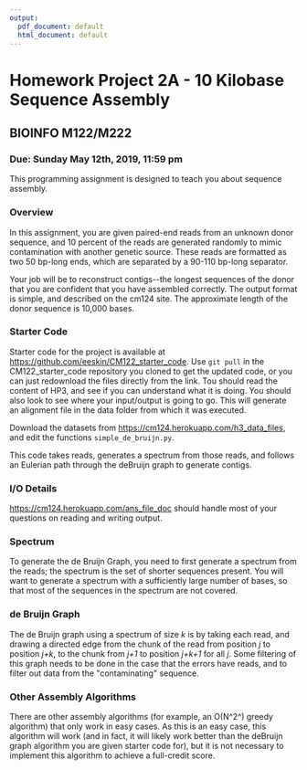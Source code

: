 ```yaml
---
output:
  pdf_document: default
  html_document: default
---
```


# Homework Project 2A - 10 Kilobase Sequence Assembly

## BIOINFO M122/M222

### Due: Sunday May 12th, 2019, 11:59 pm

This programming assignment is designed to teach you about sequence assembly.

### Overview
In this assignment, you are given paired-end reads from an unknown donor sequence, and 10 percent of the reads are generated randomly to mimic contamination with another genetic source. These reads are formatted as two 50 bp-long ends, which are separated by a 90-110 bp-long separator. 

Your job will be to reconstruct contigs--the longest sequences of the donor that you are confident that you have assembled correctly. The output format is simple, and described on the cm124 site. The approximate length of the donor sequence is 10,000 bases.

### Starter Code

Starter code for the project is available at https://github.com/eeskin/CM122_starter_code. Use `git pull` in the CM122_starter_code repository you cloned to get the updated code, or you can just redownload the files directly from the link.
Tou should read the content of HP3, and see if you can understand what it is doing. You should also look to see where your input/output is going to go. This will generate an alignment file in the data folder from which it was executed.

Download the datasets from https://cm124.herokuapp.com/h3_data_files, and edit the functions `simple_de_bruijn.py`.

This code takes reads, generates a spectrum from those reads, and follows an Eulerian path through the deBruijn graph to generate contigs.
 

### I/O Details
https://cm124.herokuapp.com/ans_file_doc should handle most of your questions on reading and writing output.

### Spectrum

To generate the de Bruijn Graph, you need to first generate a spectrum from the reads; the spectrum is the set of shorter sequences present.  You will want to generate a spectrum with a sufficiently large number of bases, so that most of the sequences in the spectrum are not covered.

### de Bruijn Graph

The de Bruijn graph using a spectrum of size _k_ is by taking each read, and drawing a directed edge from the chunk of the read from position _j_ to position _j+k_, to the chunk from _j+1_ to position _j+k+1_ for all _j_. Some filtering of this graph needs to be done in the case that the errors have reads, and to filter out data from the "contaminating" sequence.

### Other Assembly Algorithms

There are other assembly algorithms (for example, an O(N^2^) greedy algorithm) that only work in easy cases. As this is an easy case, this algorithm will work (and in fact, it will likely work better than the deBruijn graph algorithm you are given starter code for), but it is not necessary to implement this algorithm to achieve a full-credit score.
